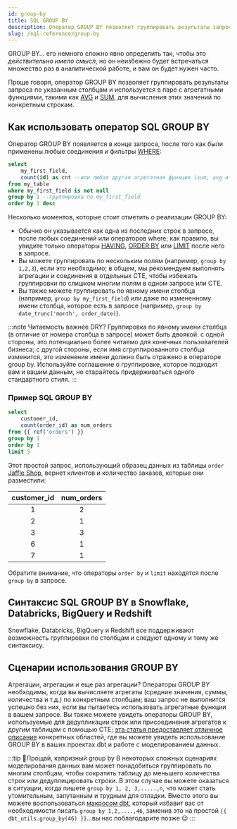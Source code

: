 ```yaml
---
id: group-by
title: SQL GROUP BY
description: Оператор GROUP BY позволяет группировать результаты запроса по указанным столбцам и используется в паре с агрегатными функциями, такими как AVG и SUM, для вычисления этих значений по конкретным строкам.
slug: /sql-reference/group-by
---
```


<head>
    <title>Работа с оператором SQL GROUP BY</title>
</head>

GROUP BY… его немного сложно явно определить так, чтобы это *действительно имело смысл*, но он неизбежно будет встречаться множество раз в аналитической работе, и вам он будет нужен часто.

Проще говоря, оператор GROUP BY позволяет группировать результаты запроса по указанным столбцам и используется в паре с агрегатными функциями, такими как [AVG](/sql-reference/avg) и [SUM](/sql-reference/sum), для вычисления этих значений по конкретным строкам.

## Как использовать оператор SQL GROUP BY

Оператор GROUP BY появляется в конце запроса, после того как были применены любые соединения и фильтры [WHERE](/sql-reference/where):

```sql
select 
	my_first_field,
	count(id) as cnt --или любая другая агрегатная функция (sum, avg и т.д.) 
from my_table
where my_first_field is not null
group by 1 --группировка по my_first_field
order by 1 desc
```

Несколько моментов, которые стоит отметить о реализации GROUP BY:
- Обычно он указывается как одна из последних строк в запросе, после любых соединений или операторов where; как правило, вы увидите только операторы [HAVING](/sql-reference/having), [ORDER BY](/sql-reference/order-by) или [LIMIT](/sql-reference/limit) после него в запросе.
- Вы можете группировать по нескольким полям (например, `group by 1,2,3`), если это необходимо; в общем, мы рекомендуем выполнять агрегации и соединения в отдельных <Term id="cte">CTE</Term>, чтобы избежать группировки по слишком многим полям в одном запросе или CTE.
- Вы также можете группировать по явному имени столбца (например, `group by my_first_field`) или даже по измененному имени столбца, которое есть в запросе (например, `group by date_trunc('month', order_date)`).

:::note Читаемость важнее DRY?
Группировка по явному имени столбца (в отличие от номера столбца в запросе) может быть двоякой: с одной стороны, это потенциально более читаемо для конечных пользователей бизнеса; с другой стороны, если имя сгруппированного столбца изменится, это изменение имени должно быть отражено в операторе group by. Используйте соглашение о группировке, которое подходит вам и вашим данным, но старайтесь придерживаться одного стандартного стиля.
:::

### Пример SQL GROUP BY

```sql
select
    customer_id,
    count(order_id) as num_orders
from {{ ref('orders') }}
group by 1
order by 1
limit 5
```

Этот простой запрос, использующий образец данных из таблицы `order` [Jaffle Shop](https://github.com/dbt-labs/jaffle_shop), вернет клиентов и количество заказов, которые они разместили:

| customer_id | num_orders |
|:---:|:---:|
| 1 | 2 |
| 2 | 1 |
| 3 | 3 |
| 6 | 1 |
| 7 | 1 |

Обратите внимание, что операторы `order by` и `limit` находятся после `group by` в запросе.

## Синтаксис SQL GROUP BY в Snowflake, Databricks, BigQuery и Redshift

Snowflake, Databricks, BigQuery и Redshift все поддерживают возможность группировки по столбцам и следуют одному и тому же синтаксису.

## Сценарии использования GROUP BY

Агрегации, агрегации и еще раз агрегации? Операторы GROUP BY необходимы, когда вы вычисляете агрегаты (средние значения, суммы, количества и т.д.) по конкретным столбцам; ваш запрос не выполнится успешно без них, если вы пытаетесь использовать агрегатные функции в вашем запросе. Вы также можете увидеть операторы GROUP BY, используемые для дедупликации строк или присоединения агрегатов к другим таблицам с помощью <Term id="cte">CTE</Term>; [эта статья предоставляет отличное описание](https://www.getdbt.com/blog/write-better-sql-a-defense-of-group-by-1/) конкретных областей, где вы можете увидеть использование GROUP BY в ваших проектах dbt и работе с моделированием данных.

:::tip 👋Прощай, капризный group by
В некоторых сложных сценариях моделирования данных вам может понадобиться группировать по многим столбцам, чтобы сократить таблицу до меньшего количества строк или дедуплицировать строки. В этом случае вы можете оказаться в ситуации, когда пишете `group by 1, 2, 3,.....,n`, что может стать утомительным, запутанным и трудным для отладки. Вместо этого вы можете воспользоваться [макросом dbt](https://github.com/dbt-labs/dbt-utils#group_by-source), который избавит вас от необходимости писать `group by 1,2,....,46`, заменив это на простой `{{ dbt_utils.group_by(46) }}`...вы нас поблагодарите позже 😉
:::